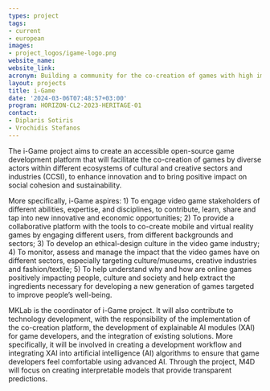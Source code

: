 ```yaml
---
types: project
tags:
- current
- european
images:
- project_logos/igame-logo.png
website_name: 
website_link:    
acronym: Building a community for the co-creation of games with high impact on innovation, sustainability, social cohesion and growth
layout: projects
title: i-Game
date: '2024-03-06T07:48:57+03:00'
program: HORIZON-CL2-2023-HERITAGE-01
contact:
- Diplaris Sotiris
- Vrochidis Stefanos
---
```

<p>
The i-Game project aims to create an accessible open-source game development platform that will facilitate the co-creation of games by diverse actors within different ecosystems of cultural and creative sectors and industries (CCSI), to enhance innovation and to bring positive impact on social cohesion and sustainability.
</p>
<p>  
More specifically, i-Game aspires: 1) To engage video game stakeholders of different abilities, expertise, and disciplines, to contribute, learn, share and tap into new innovative and economic opportunities; 2) To provide a collaborative platform with the tools to co-create mobile and virtual reality games by engaging different users, from different backgrounds and sectors; 3) To develop an ethical-design culture in the video game industry; 4) To monitor, assess and manage the impact that the video games have on different sectors, especially targeting culture/museums, creative industries and fashion/textile; 5) To help understand why and how are online games positively impacting people, culture and society and help extract the ingredients necessary for developing a new generation of games targeted to improve people’s well-being.
</p>
<p>  
MKLab is the coordinator of i-Game project. It will also contribute to technology development, with the responsibility of the implementation of the co-creation platform, the development of explainable AI modules (XAI) for game developers, and the integration of existing solutions. More specifically, it will be involved in creating a development workflow and integrating XAI into artificial intelligence (AI) algorithms to ensure that game developers feel comfortable using advanced AI. Through the project, M4D will focus on creating interpretable models that provide transparent predictions.
</p>
